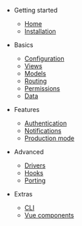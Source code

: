 - Getting started

	- [Home](/)
	- [Installation](installation.md)

- Basics

	- [Configuration](config.md)
	- [Views](views.md)
	- [Models](models.md)
	- [Routing](routes.md)
	- [Permissions](permissions.md)
	- [Data](data.md)

- Features

	- [Authentication](authentication.md)
	- [Notifications](notifications.md)
	- [Production mode](production.md)

- Advanced

	- [Drivers](drivers.md)
	- [Hooks](hooks.md)
	- [Porting](porting.md)

- Extras

	- [CLI](cli.md)
	- [Vue components](components.md)